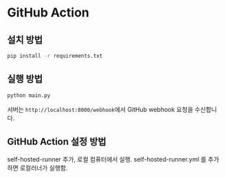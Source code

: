 # GitHub Action

## 설치 방법

```bash
pip install -r requirements.txt
```

## 실행 방법

```bash
python main.py
```

서버는 `http://localhost:8000/webhook`에서 GitHub webhook 요청을 수신합니다.

## GitHub Action 설정 방법
self-hosted-runner 추가, 로컬 컴퓨터에서 실행.
self-hosted-runner.yml 를 추가하면 로컬러너가 실행함.
